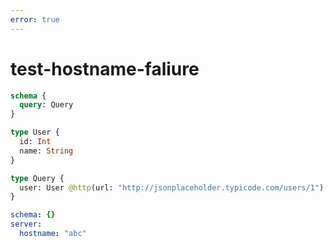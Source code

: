 ```yaml
---
error: true
---
```


# test-hostname-faliure

```graphql @config
schema {
  query: Query
}

type User {
  id: Int
  name: String
}

type Query {
  user: User @http(url: "http://jsonplaceholder.typicode.com/users/1")
}
```

```yml @file:config.yml
schema: {}
server:
  hostname: "abc"
```
